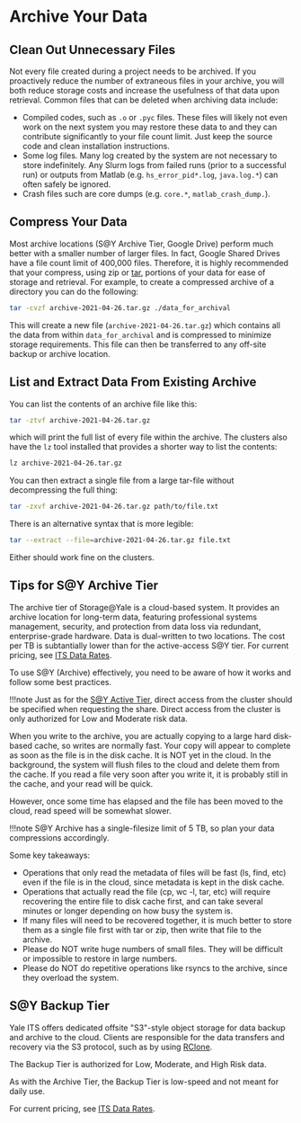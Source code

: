 # Archive Your Data

## Clean Out Unnecessary Files

Not every file created during a project needs to be archived. If you proactively reduce the number of extraneous files in your archive, you will both reduce storage costs and increase the usefulness of that data upon retrieval. Common files that can be deleted when archiving data include:

* Compiled codes, such as `.o` or `.pyc` files. These files will likely not even work on the next system you may restore these data to and they can contribute significantly to your file count limit. Just keep the source code and clean installation instructions.
* Some log files. Many log created by the system are not necessary to store indefinitely. Any Slurm logs from failed runs (prior to a successful run) or outputs from Matlab (e.g. `hs_error_pid*.log`, `java.log.*`) can often safely be ignored.
* Crash files such are core dumps (e.g. `core.*`, `matlab_crash_dump.`).

## Compress Your Data

Most archive locations (S@Y Archive Tier, Google Drive) perform much better with a smaller number of larger files. In fact, Google Shared Drives have a file count limit of 400,000 files. Therefore, it is highly recommended that your compress, using zip or [tar](/resources/online-tutorials), portions of your data for ease of storage and retrieval.
For example, to create a compressed archive of a directory you can do the following:

```sh
tar -cvzf archive-2021-04-26.tar.gz ./data_for_archival

```
This will create a new file (`archive-2021-04-26.tar.gz`) which contains all the data from within `data_for_archival` and is compressed to minimize storage requirements.
This file can then be transferred to any off-site backup or archive location.

## List and Extract Data From Existing Archive

You can list the contents of an archive file like this:

```sh
tar -ztvf archive-2021-04-26.tar.gz
```
which will print the full list of every file within the archive.
The clusters also have the `lz` tool installed that provides a shorter way to list the contents:

```sh
lz archive-2021-04-26.tar.gz
```

You can then extract a single file from a large tar-file without decompressing the full thing:

```sh
tar -zxvf archive-2021-04-26.tar.gz path/to/file.txt
```
There is an alternative syntax that is more legible:

```sh
tar --extract --file=archive-2021-04-26.tar.gz file.txt
```
Either should work fine on the clusters.

## Tips for S@Y Archive Tier

The archive tier of Storage@Yale is a cloud-based system. It provides an archive location for long-term data, featuring professional systems management, security, and protection from data loss via redundant, enterprise-grade hardware.  Data is dual-written to two locations.  The cost per TB is subtantially lower than for the active-access S@Y tier.  For current pricing, see [ITS Data Rates](https://yale.service-now.com/it?id=rates_charges&service_group=e0502b7a1b3d3704f61dfeeccd4bcbab&service_offering=f4688dcd6fbb31007ee2abcf9f3ee400).

To use S@Y (Archive) effectively, you need to be aware of how it works and follow some best practices.

!!!note
    Just as for the [S@Y Active Tier](/data/#storage-yale), direct access from the cluster should be
    specified when requesting the share.  Direct access from the cluster is only authorized for
    Low and Moderate risk data.

When you write to the archive, you are actually copying to a large hard disk-based cache, so writes are normally fast. Your copy will appear to complete as soon as the file is in the disk cache. It is NOT yet in the cloud. In the background, the system will flush files to the cloud and delete them from the cache. If you read a file very soon after you write it, it is probably still in the cache, and your read will be quick.

However, once some time has elapsed and the file has been moved to the cloud, read speed will be somewhat slower.

!!!note
     S@Y Archive has a single-filesize limit of 5 TB, so plan your data compressions accordingly.

Some key takeaways:

* Operations that only read the metadata of files will be fast (ls, find, etc) even if the file is in the cloud, since metadata is kept in the disk cache.
* Operations that actually read the file (cp, wc -l, tar, etc) will require recovering the entire file to disk cache first, and can take several minutes or longer depending on how busy the system is.
* If many files will need to be recovered together, it is much better to store them as a single file first with tar or zip, then write that file to the archive.
* Please do NOT write huge numbers of small files. They will be difficult or impossible to restore in large numbers.
* Please do NOT do repetitive operations like rsyncs to the archive, since they overload the system.

## S@Y Backup Tier

Yale ITS offers dedicated offsite "S3"-style object storage for data backup and archive to the cloud.  Clients are responsible for the data transfers and recovery via the S3 protocol, such as by using [RClone](/data/transfer/#rclone).

The Backup Tier is authorized for Low, Moderate, and High Risk data.

As with the Archive Tier, the Backup Tier is low-speed and not meant for daily use.

For current pricing, see [ITS Data Rates](https://yale.service-now.com/it?id=rates_charges&service_group=e0502b7a1b3d3704f61dfeeccd4bcbab&service_offering=f4688dcd6fbb31007ee2abcf9f3ee400).

